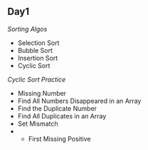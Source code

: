 ## Day1

*Sorting Algos*
- Selection Sort
- Bubble Sort
- Insertion Sort
- Cyclic Sort

*Cyclic Sort Practice*
- Missing Number
- Find All Numbers Disappeared in an Array
- Find the Duplicate Number
- Find All Duplicates in an Array
- Set Mismatch
- * First Missing Positive
